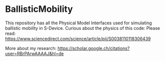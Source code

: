 # BallisticMobility
This repository has all the Physical Model Interfaces used for simulating ballistic mobility in S-Device.
Curious about the physics of this code:
Please read:
https://www.sciencedirect.com/science/article/pii/S0038110118306439

More about my research:
https://scholar.google.ch/citations?user=RBrPArwAAAAJ&hl=de
